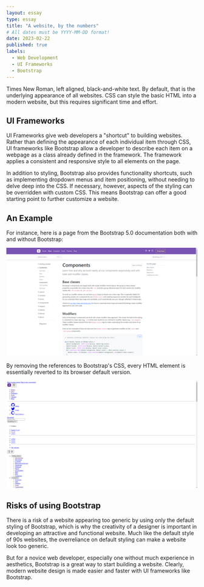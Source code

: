 ```yaml
---
layout: essay
type: essay
title: "A website, by the numbers"
# All dates must be YYYY-MM-DD format!
date: 2023-02-22
published: true
labels:
  - Web Development
  - UI Frameworks
  - Bootstrap
---
```


Times New Roman, left aligned, black-and-white text. By default, that is the underlying appearance of all websites. CSS can style the basic HTML into a modern website, but this requires significant time and effort.

## UI Frameworks

UI Frameworks give web developers a "shortcut" to building websites. Rather than defining the appearance of each individual item through CSS, UI frameworks like Bootstrap allow a developer to describe each item on a webpage as a class already defined in the framework. The framework applies a consistent and responsive style to all elements on the page. 

In addition to styling, Bootstrap also provides functionality shortcuts, such as implementing dropdown menus and item positioning, without needing to delve deep into the CSS. If necessary, however, aspects of the styling can be overridden with custom CSS. This means Bootstrap can offer a good starting point to further customize a website.

## An Example

For instance, here is a page from the Bootstrap 5.0 documentation both with and without Bootstrap:

<img src="../img/by-the-numbers/before.png">

By removing the references to Bootstrap's CSS, every HTML element is essentially reverted to its browser default version.

<img src="../img/by-the-numbers/after.png">

## Risks of using Bootstrap

There is a risk of a website appearing too generic by using only the default styling of Bootstrap, which is why the creativity of a designer is important in developing an attractive and functional website. Much like the default style of 90s websites, the overreliance on default styling can make a website look too generic.

But for a novice web developer, especially one without much experience in aesthetics, Bootstrap is a great way to start building a website. Clearly, modern website design is made easier and faster with UI frameworks like Bootstrap.